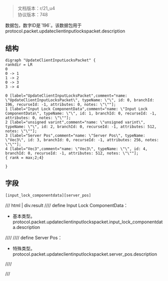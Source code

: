 # <!-- md:samp UpdateClientInputLocksPacket -->

> 文档版本：r/21_u4<br/>协议版本：748

<!-- md:samp UpdateClientInputLocksPacket -->数据包，数字ID是`196`。该数据包用于protocol.packet.updateclientinputlockspacket.description

## 结构

```viz
digraph "UpdateClientInputLocksPacket" {
rankdir = LR
0
0 -> 1
1 -> 2
0 -> 3
3 -> 4

0 [label="UpdateClientInputLocksPacket",comment="name: \"UpdateClientInputLocksPacket\", typeName: \"\", id: 0, branchId: 196, recurseId: -1, attributes: 0, notes: \"\""];
1 [label="Input Lock ComponentData",comment="name: \"Input Lock ComponentData\", typeName: \"\", id: 1, branchId: 0, recurseId: -1, attributes: 0, notes: \"\""];
2 [label="unsigned varint",comment="name: \"unsigned varint\", typeName: \"\", id: 2, branchId: 0, recurseId: -1, attributes: 512, notes: \"\""];
3 [label="Server Pos",comment="name: \"Server Pos\", typeName: \"Vec3\", id: 3, branchId: 0, recurseId: -1, attributes: 256, notes: \"\""];
4 [label="Vec3",comment="name: \"Vec3\", typeName: \"\", id: 4, branchId: 0, recurseId: -1, attributes: 512, notes: \"\""];
{ rank = max;2;4}

}

```

## 字段

```title='UpdateClientInputLocksPacket'
[input_lock_componentdata][server_pos]
```

/// html | div.result
//// define
Input Lock ComponentData：<!-- md:samp unsigned varint -->

- 基本类型。protocol.packet.updateclientinputlockspacket.input_lock_componentdata.description


////
//// define
Server Pos：[<!-- md:samp Vec3 -->](../types/vec3.md)

- 特殊类型。protocol.packet.updateclientinputlockspacket.server_pos.description


////

///

